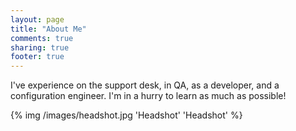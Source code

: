 ```yaml
---
layout: page
title: "About Me"
comments: true
sharing: true
footer: true
---
```


I've experience on the support desk, in QA, as a developer, and a configuration engineer. I'm in a hurry to learn as much as possible!

{% img /images/headshot.jpg 'Headshot' 'Headshot' %}
